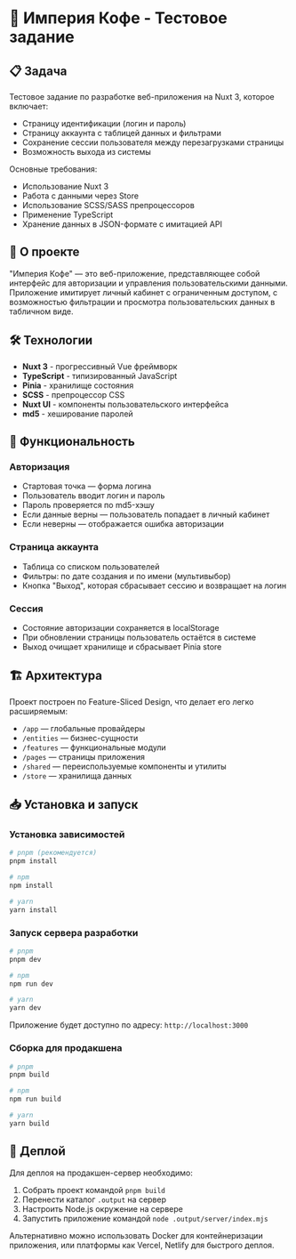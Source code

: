 # 🔱 Империя Кофе - Тестовое задание

## 📋 Задача

Тестовое задание по разработке веб-приложения на Nuxt 3, которое включает:

- Страницу идентификации (логин и пароль)
- Страницу аккаунта с таблицей данных и фильтрами
- Сохранение сессии пользователя между перезагрузками страницы
- Возможность выхода из системы

Основные требования:
- Использование Nuxt 3
- Работа с данными через Store
- Использование SCSS/SASS препроцессоров
- Применение TypeScript
- Хранение данных в JSON-формате с имитацией API

## 📌 О проекте

"Империя Кофе" — это веб-приложение, представляющее собой интерфейс для авторизации и управления пользовательскими данными. Приложение имитирует личный кабинет с ограниченным доступом, с возможностью фильтрации и просмотра пользовательских данных в табличном виде.

## 🛠 Технологии

- **Nuxt 3** - прогрессивный Vue фреймворк
- **TypeScript** - типизированный JavaScript
- **Pinia** - хранилище состояния
- **SCSS** - препроцессор CSS
- **Nuxt UI** - компоненты пользовательского интерфейса
- **md5** - хеширование паролей

## 🔐 Функциональность

### Авторизация
- Стартовая точка — форма логина
- Пользователь вводит логин и пароль
- Пароль проверяется по md5-хэшу
- Если данные верны — пользователь попадает в личный кабинет
- Если неверны — отображается ошибка авторизации

### Страница аккаунта
- Таблица со списком пользователей
- Фильтры: по дате создания и по имени (мультивыбор)
- Кнопка "Выход", которая сбрасывает сессию и возвращает на логин

### Сессия
- Состояние авторизации сохраняется в localStorage
- При обновлении страницы пользователь остаётся в системе
- Выход очищает хранилище и сбрасывает Pinia store

## 🏗 Архитектура

Проект построен по Feature-Sliced Design, что делает его легко расширяемым:
- `/app` — глобальные провайдеры
- `/entities` — бизнес-сущности
- `/features` — функциональные модули
- `/pages` — страницы приложения
- `/shared` — переиспользуемые компоненты и утилиты
- `/store` — хранилища данных

## 📥 Установка и запуск

### Установка зависимостей

```bash
# pnpm (рекомендуется)
pnpm install

# npm
npm install

# yarn
yarn install
```

### Запуск сервера разработки

```bash
# pnpm
pnpm dev

# npm
npm run dev

# yarn
yarn dev
```

Приложение будет доступно по адресу: `http://localhost:3000`

### Сборка для продакшена

```bash
# pnpm
pnpm build

# npm
npm run build

# yarn
yarn build
```

## 🚀 Деплой

Для деплоя на продакшен-сервер необходимо:

1. Собрать проект командой `pnpm build`
2. Перенести каталог `.output` на сервер
3. Настроить Node.js окружение на сервере
4. Запустить приложение командой `node .output/server/index.mjs`

Альтернативно можно использовать Docker для контейнеризации приложения, или платформы как Vercel, Netlify для быстрого деплоя.
